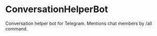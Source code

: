 # ConversationHelperBot
Conversation helper bot for Telegram. Mentions chat members by /all command.
